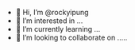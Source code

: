 - 👋 Hi, I’m @rockyipung
- 👀 I’m interested in ...
- 🌱 I’m currently learning ...
- 💞️ I’m looking to collaborate on ..... 

<!---
rockyipung/rockyipung is a ✨ special ✨ repository because its `README.md` (this file) appears on your GitHub profile.
You can click the Preview link to take a look at your changes.
--->
